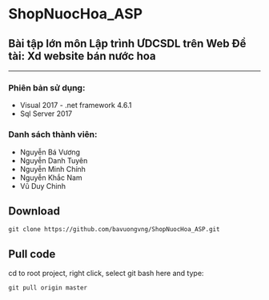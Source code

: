 # ShopNuocHoa_ASP

## Bài tập lớn môn Lập trình ƯDCSDL trên Web Đề tài: Xd website bán nước hoa
---
### Phiên bản sử dụng:
+ Visual 2017 - .net framework 4.6.1
+ Sql Server 2017

### Danh sách thành viên:
* Nguyễn Bá Vương
* Nguyễn Danh Tuyên
* Nguyễn Minh Chính
* Nguyễn Khắc Nam
* Vũ Duy Chinh

## Download
```
git clone https://github.com/bavuongvng/ShopNuocHoa_ASP.git
```

## Pull code
  cd to root project, right click, select git bash here and type:
```
git pull origin master
```
